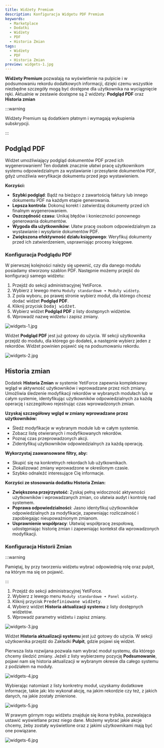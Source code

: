 ```yaml
---
title: Widżety Premium
description: Konfiguracja Widgetu PDF Premium
keywords:
  - Marketplace
  - Dodatki
  - Widżety
  - PDF
  - Historia Zmian
tags:
  - Widżety
  - PDF
  - Historia Zmian
preview: widgets-1.jpg
---
```


**Widżety Premium** pozwalają na wyświetlenie na pulpicie i w podsumowaniu rekordu dodatkowych informacji, dzięki czemu wszystkie niezbędne szczegóły mogą być dostępne dla użytkownika na wyciągnięcie ręki. Aktualnie w zestawie dostępne są 2 widżety: **Podgląd PDF** oraz **Historia zmian**

:::warning

Widżety Premium są dodatkiem płatnym i wymagają wykupienia subskrypcji.

:::

## Podgląd PDF

Widżet umożliwiający podgląd dokumentów PDF przed ich wygenerowaniem! Ten dodatek znacznie ułatwi pracę użytkownikom systemu odpowiedzialnym za wystawianie i przesyłanie dokumentów PDF, gdyż umożliwia weryfikacje dokumentu przed jego wystawieniem.

**Korzyści:**

* **Szybki podgląd**: Bądź na bieżąco z zawartością faktury lub innego dokumentu PDF na każdym etapie generowania.
* **Lepsza kontrola**: Dokonuj korekt i zatwierdzaj dokumenty przed ich finalnym wygenerowaniem.
* **Oszczędność czasu**: Unikaj błędów i konieczności ponownego generowania dokumentów.
* **Wygoda dla użytkowników**: Ułatw pracę osobom odpowiedzialnym za wystawianie i wysyłanie dokumentów PDF.
* **Zwiększona efektywność działu księgowego**: Weryfikuj dokumenty przed ich zatwierdzeniem, usprawniając procesy księgowe.

### Konfiguracja Podglądu PDF

W pierwszej kolejności należy się upewnić, czy dla danego modułu posiadamy stworzony szablon PDF.
Następnie możemy przejść do konfiguracji samego widżetu:

1. Przejdź do sekcji administracyjnej YetiForce.
2. Wybierz z lewego menu ```Moduły standardowe ➜ Moduły widżety```.
3. Z pola wyboru, po prawej stronie wybierz moduł, dla którego chcesz dodać widżet **Podgląd PDF**.
4. Kliknij przycisk <kbd>Dodaj widżet</kbd>.
5. Wybierz widżet **Podgląd PDF** z listy dostępnych widżetów.
6. Wprowadź nazwę widżetu i zapisz zmiany.

![widgets-1.jpg](widgets-1.jpg)

Widżet **Podgląd PDF** jest już gotowy do użycia. W sekcji użytkownika przejdź do modułu, dla którego go dodałeś, a następnie wybierz jeden z rekordów. Widżet powinien pojawić się na podsumowaniu rekordu.

![widgets-2.jpg](widgets-2.jpg)

## Historia zmian

Dodatek **Historia Zmian** w systemie YetiForce zapewnia kompleksowy wgląd w aktywność użytkowników i wprowadzane przez nich zmiany. Umożliwia śledzenie modyfikacji rekordów w wybranych modułach lub w całym systemie, identyfikując użytkowników odpowiedzialnych za każdą operację i szczegółowo rejestrując czas wprowadzonych zmian.

**Uzyskaj szczegółowy wgląd w zmiany wprowadzane przez użytkowników:**

* Śledź modyfikacje w wybranym module lub w całym systemie.
* Zobacz listę otwieranych i modyfikowanych rekordów.
* Poznaj czas przeprowadzonych akcji.
* Zidentyfikuj użytkowników odpowiedzialnych za każdą operację.

**Wykorzystaj zaawansowane filtry, aby:**

* Skupić się na konkretnych rekordach lub użytkownikach.
* Zlokalizować zmiany wprowadzone w określonym czasie.
* Szybko odnaleźć interesujące Cię informacje.

**Korzyści ze stosowania dodatku Historia Zmian:**

* **Zwiększona przejrzystość**: Zyskaj pełną widoczność aktywności użytkowników i wprowadzanych zmian, co ułatwia audyt i kontrolę nad systemem.
* **Poprawa odpowiedzialności**: Jasno identyfikuj użytkowników odpowiedzialnych za modyfikacje, zapewniając rozliczalność i zapobiegając nieupoważnionym zmianom.
* **Usprawnienie współpracy**: Ułatwiaj współpracę zespołową, udostępniając historię zmian i zapewniając kontekst dla wprowadzonych modyfikacji.

### Konfiguracja Historii Zmian

:::warning

Pamiętaj, by przy tworzeniu widżetu wybrać odpowiednią rolę oraz pulpit, na którym ma się on pojawić.

:::

1. Przejdź do sekcji administracyjnej YetiForce.
2. Wybierz z lewego menu ```Moduły standardowe ➜ Panel widżety```.
3. Kliknij przycisk <kbd>Predefiniowane widżety</kbd>.
4. Wybierz widżet **Historia aktualizacji systemu** z listy dostępnych widżetów.
5. Wprowadź parametry widżetu i zapisz zmiany.

![widgets-3.jpg](widgets-3.jpg)

Widżet **Historia aktualizacji systemu** jest już gotowy do użycia. W sekcji użytkownika przejdź do Zakładki **Pulpit**, gdzie pojawi się widżet.

Pierwsza lista rozwijana pozwala nam wybrać moduł systemu, dla którego chcemy śledzić zmiany. Jeżeli z listy wybierzemy pozycję **Podsumowanie**, pojawi nam się historia aktualizacji w wybranym okresie dla całego systemu z podziałem na moduły.

![widgets-4.jpg](widgets-4.jpg)

Wybierając natomiast z listy konkretny moduł, uzyskamy dodatkowe informacje, takie jak: kto wykonał akcję, na jakim rekordzie czy też, z jakich danych, na jakie zostały zmienione.

![widgets-5.jpg](widgets-5.jpg)

W prawym górnym rogu widżetu znajduje się ikona trybika, pozwalająca ustawić wyświetlane przez niego dane. Możemy wybrać jakie akcje chcemy, żeby zostały wyświetlone oraz z jakimi użytkownikami mają być one powiązane.

![widgets-6.jpg](widgets-6.jpg)
